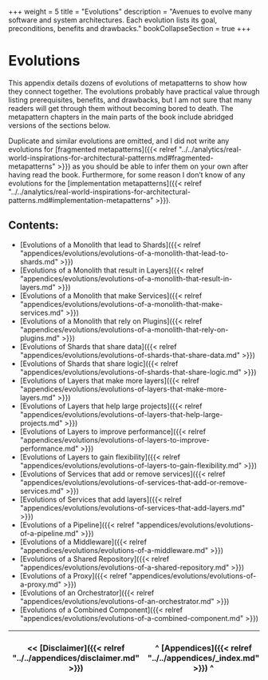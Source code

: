 +++
weight = 5
title = "Evolutions"
description = "Avenues to evolve many software and system architectures. Each evolution lists its goal, preconditions, benefits and drawbacks."
bookCollapseSection = true
+++

# Evolutions

This appendix details dozens of evolutions of metapatterns to show how they connect together\. The evolutions probably have practical value through listing prerequisites, benefits, and drawbacks, but I am not sure that many readers will get through them without becoming bored to death\. The metapattern chapters in the main parts of the book include abridged versions of the sections below\.

Duplicate and similar evolutions are omitted, and I did not write any evolutions for [fragmented metapatterns]({{< relref "../../analytics/real-world-inspirations-for-architectural-patterns.md#fragmented-metapatterns" >}}) as you should be able to infer them on your own after having read the book\. Furthermore, for some reason I don’t know of any evolutions for the [implementation metapatterns]({{< relref "../../analytics/real-world-inspirations-for-architectural-patterns.md#implementation-metapatterns" >}})\.

## Contents:

<nav>

- [Evolutions of a Monolith that lead to Shards]({{< relref "appendices/evolutions/evolutions-of-a-monolith-that-lead-to-shards.md" >}})
- [Evolutions of a Monolith that result in Layers]({{< relref "appendices/evolutions/evolutions-of-a-monolith-that-result-in-layers.md" >}})
- [Evolutions of a Monolith that make Services]({{< relref "appendices/evolutions/evolutions-of-a-monolith-that-make-services.md" >}})
- [Evolutions of a Monolith that rely on Plugins]({{< relref "appendices/evolutions/evolutions-of-a-monolith-that-rely-on-plugins.md" >}})
- [Evolutions of Shards that share data]({{< relref "appendices/evolutions/evolutions-of-shards-that-share-data.md" >}})
- [Evolutions of Shards that share logic]({{< relref "appendices/evolutions/evolutions-of-shards-that-share-logic.md" >}})
- [Evolutions of Layers that make more layers]({{< relref "appendices/evolutions/evolutions-of-layers-that-make-more-layers.md" >}})
- [Evolutions of Layers that help large projects]({{< relref "appendices/evolutions/evolutions-of-layers-that-help-large-projects.md" >}})
- [Evolutions of Layers to improve performance]({{< relref "appendices/evolutions/evolutions-of-layers-to-improve-performance.md" >}})
- [Evolutions of Layers to gain flexibility]({{< relref "appendices/evolutions/evolutions-of-layers-to-gain-flexibility.md" >}})
- [Evolutions of Services that add or remove services]({{< relref "appendices/evolutions/evolutions-of-services-that-add-or-remove-services.md" >}})
- [Evolutions of Services that add layers]({{< relref "appendices/evolutions/evolutions-of-services-that-add-layers.md" >}})
- [Evolutions of a Pipeline]({{< relref "appendices/evolutions/evolutions-of-a-pipeline.md" >}})
- [Evolutions of a Middleware]({{< relref "appendices/evolutions/evolutions-of-a-middleware.md" >}})
- [Evolutions of a Shared Repository]({{< relref "appendices/evolutions/evolutions-of-a-shared-repository.md" >}})
- [Evolutions of a Proxy]({{< relref "appendices/evolutions/evolutions-of-a-proxy.md" >}})
- [Evolutions of an Orchestrator]({{< relref "appendices/evolutions/evolutions-of-an-orchestrator.md" >}})
- [Evolutions of a Combined Component]({{< relref "appendices/evolutions/evolutions-of-a-combined-component.md" >}})

</nav>



<nav>

| \<\< [Disclaimer]({{< relref "../../appendices/disclaimer.md" >}}) | ^ [Appendices]({{< relref "../../appendices/_index.md" >}}) ^ | [Evolutions of a Monolith that lead to Shards]({{< relref "../../appendices/evolutions/evolutions-of-a-monolith-that-lead-to-shards.md" >}}) \>\> |
| --- | --- | --- |

</nav>



